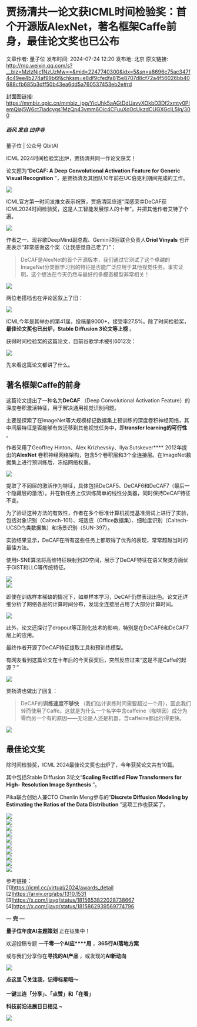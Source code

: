 # 贾扬清共一论文获ICML时间检验奖：首个开源版AlexNet，著名框架Caffe前身，最佳论文奖也已公布

文章作者: 量子位
发布时间: 2024-07-24 12:20
发布地: 北京
原文链接: http://mp.weixin.qq.com/s?__biz=MzIzNjc1NzUzMw==&mid=2247740300&idx=5&sn=a8696c75ac347f4c49ee4b274af99b6f&chksm=e8df9cfedfa815e8707d8cf72a4f56026bb40688cfb685b3dff50b43ea6dd5a760537453eb2e#rd

封面图链接: https://mmbiz.qpic.cn/mmbiz_jpg/YicUhk5aAGtDdUavvXOkbD3Df2xmty0PlemQiaj5W6ct7iadcygs1MzQp43vmm6Oic4CFuuXcOcUkzdCUGXGcIL5lg/300

##### 西风 发自 凹非寺  
量子位 | 公众号 QbitAI

ICML 2024时间检验奖出炉，贾扬清共同一作论文获奖！

论文题为“**DeCAF: A Deep Convolutional Activation Feature for Generic Visual
Recognition** ”，是贾扬清及其团队10年前在UC伯克利期间完成的工作。

![](https://mmbiz.qpic.cn/mmbiz_png/YicUhk5aAGtDdUavvXOkbD3Df2xmty0Plq0CFKnrPZbPLluiaQGTGSibJUk9eoopx119YTDbS5Pd6mPN0Vf9npGog/640?wx_fmt=png&from=appmsg)

ICML官方第一时间发推文表示祝贺，贾扬清回应道“深感荣幸DeCAF获ICML2024时间检验奖，这是人工智能发展惊人的十年”，并把其他作者艾特了个遍。

![](https://mmbiz.qpic.cn/mmbiz_png/YicUhk5aAGtDdUavvXOkbD3Df2xmty0Pl6yZzobYE9nZUsxF1yhBuNFXjH7XutgJaHuibM43jlrzVj92TXEE2NOQ/640?wx_fmt=png&from=appmsg)

作者之一、现谷歌DeepMind副总裁、Gemini项目联合负责人**Oriol Vinyals** 也开麦表示“非常感谢这个奖（让我感觉自己老了）”：

>
> DeCAF是AlexNet的首个开源版本，我们通过它测试了这个卓越的ImageNet分类器学习到的特征是否能广泛应用于其他视觉任务。事实证明，这个想法在今天仍然与最好的多模态模型非常相关！

![](https://mmbiz.qpic.cn/mmbiz_png/YicUhk5aAGtDdUavvXOkbD3Df2xmty0PlSThzdOApapWiaibPWqT2KmSgMRpJSP3YMMeZ1ezlfcWdygrdfLoH5xyA/640?wx_fmt=png&from=appmsg)

两位老搭档也在评论区叙上了旧：

![](https://mmbiz.qpic.cn/mmbiz_png/YicUhk5aAGtDdUavvXOkbD3Df2xmty0Plh2QbgYhAuWbibbjtzbxu0Mr6OicPHe1mlQbLq5hEArwY8OTkwJwm8JgQ/640?wx_fmt=png&from=appmsg)

ICML今年是其举办的第41届，投稿量9000+，接受率27.5%。除了时间检验奖，**最佳论文奖也已出炉，Stable Diffusion
3论文等上榜** 。

获得时间检验奖的这篇论文，目前谷歌学术被引6012次：

![](https://mmbiz.qpic.cn/mmbiz_png/YicUhk5aAGtDdUavvXOkbD3Df2xmty0PlibibLNSKVRxrnfrJE2xQt4jlLM9MjhyEw1Lcpy4SXvxCCU1FIXiaGeBKQ/640?wx_fmt=png&from=appmsg)

先来看这篇论文都讲了什么。

## 著名框架Caffe的前身

这篇论文提出了一种名为**DeCAF** （Deep Convolutional Activation
Feature）的深度卷积激活特征，用于解决通用视觉识别问题。

主要是探索了在ImageNet等大规模标记数据集上预训练的深度卷积神经网络，其中间层特征是否能够有效迁移到其他视觉任务中，即**transfer
learning的可行性** 。

作者采用了Geoffrey Hinton、Alex Krizhevsky、Ilya Sutskever**** 2012年提出的**AlexNet**
卷积神经网络架构，包含5个卷积层和3个全连接层。在ImageNet数据集上进行预训练后，冻结网络权重。

![](https://mmbiz.qpic.cn/mmbiz_png/YicUhk5aAGtDdUavvXOkbD3Df2xmty0PlRQadY3ZWCNxFdK47bUiaKkIIHEc3ia2YmRIAwsSu4DiaeCtQR0SIBaoFA/640?wx_fmt=png&from=appmsg)

提取了不同层的激活作为特征，具体包括DeCAF5、DeCAF6和DeCAF7（最后一个隐藏层的激活）。并在新任务上仅训练简单的线性分类器，同时保持DeCAF特征不变。

为了验证这种方法的有效性，作者在多个标准计算机视觉基准测试上进行了实验，包括对象识别（Caltech-101）、域适应（Office数据集）、细粒度识别（Caltech-
UCSD鸟类数据集）和场景识别（SUN-397）。

实验结果显示，DeCAF在所有这些任务上都取得了优秀的表现，常常超越当时的最佳方法。

使用t-SNE算法将高维特征映射到2D空间，展示了DeCAF特征在语义聚类方面优于GIST和LLC等传统特征。

![](https://mmbiz.qpic.cn/mmbiz_png/YicUhk5aAGtDdUavvXOkbD3Df2xmty0PlZ4S2pgyT4ChAbxuEkDM2CoeJPGXgV2rEbjibm5tKHpibeODu57smnQYg/640?wx_fmt=png&from=appmsg)  
![](https://mmbiz.qpic.cn/mmbiz_png/YicUhk5aAGtDdUavvXOkbD3Df2xmty0PluFqpOoSEzzBJMNZODqpsYjiaicPvib3n4e4IWMARU4TaqibuhR3vHEnupA/640?wx_fmt=png&from=appmsg)

即使在训练样本稀缺的情况下，如单样本学习，DeCAF仍然表现出色。论文还详细分析了网络各层的计算时间分布，发现全连接层占用了大部分计算时间。

![](https://mmbiz.qpic.cn/mmbiz_png/YicUhk5aAGtDdUavvXOkbD3Df2xmty0Pl8wqwUianI0ibq0nMVbeTMfNh0a7JZtl853wQGYxJVRgxGEklicmdnWTzw/640?wx_fmt=png&from=appmsg)

此外，论文还探讨了dropout等正则化技术的影响，特别是在DeCAF6和DeCAF7层上的应用。

最终作者开源了DeCAF特征提取工具和预训练模型。

有网友看到这篇论文在十年后的今天获奖后，突然反应过来“这是不是Caffe的起源？”

![](https://mmbiz.qpic.cn/mmbiz_png/YicUhk5aAGtDdUavvXOkbD3Df2xmty0PlkmXsHx9Ref8YvPbGhTpgVbwqkQbckqaIY2WWUCGaRfyIicX5QbPVXtQ/640?wx_fmt=png&from=appmsg)

贾扬清也做出了回复：

> DeCAF的**训练速度不够快**
> （我们估计训练时间需要超过一个月），因此我们转而使用了Caffe。这就是为什么一个名字中含caffeine（咖啡因）成分为零而另一个有的原因——无论是人还是机器，含caffeine都运行得更快。

![](https://mmbiz.qpic.cn/mmbiz_png/YicUhk5aAGtDdUavvXOkbD3Df2xmty0PlmMB5dcicqFdYicbIEuaTxHCBKXIUO1yxEJAWqN4MZvY0LbdZMOZZMStQ/640?wx_fmt=png&from=appmsg)

## 最佳论文奖

除时间检验奖，ICML 2024最佳论文奖也出炉了，今年获奖论文共有10篇。

其中包括Stable Diffusion 3论文“**Scaling Rectified Flow Transformers for High-
Resolution Image Synthesis** ”。

Pika联合创始人兼CTO Chenlin Meng参与的“**Discrete Diffusion Modeling by Estimating the
Ratios of the Data Distribution** ”这项工作也获奖了。

![](https://mmbiz.qpic.cn/mmbiz_png/YicUhk5aAGtDdUavvXOkbD3Df2xmty0PlReEBAt6ibBgNcAMSgVCAzNxCrd5feRIEzTO8qJ35Lj9ibdyNGzHIm27w/640?wx_fmt=png&from=appmsg)  
![](https://mmbiz.qpic.cn/mmbiz_png/YicUhk5aAGtDdUavvXOkbD3Df2xmty0PlwPGnuGZNyP0PpDK2XgwykofX0QxXiaoLWZqh3Gz0PJaZ09eibCZIJ6iaA/640?wx_fmt=png&from=appmsg)  
![](https://mmbiz.qpic.cn/mmbiz_png/YicUhk5aAGtDdUavvXOkbD3Df2xmty0PltPGxgcv16oD5DJleFpP8pdhImmsAEsTgqRLFs8rsgaFYYMr2YdDgwA/640?wx_fmt=png&from=appmsg)  
![](https://mmbiz.qpic.cn/mmbiz_png/YicUhk5aAGtDdUavvXOkbD3Df2xmty0PlicHYOiaxEfEATKLuqfJd5a2Io66sj42GkNXWGjPJbU2K4VBACrI2vgMg/640?wx_fmt=png&from=appmsg)  
![](https://mmbiz.qpic.cn/mmbiz_png/YicUhk5aAGtDdUavvXOkbD3Df2xmty0PlicFRmoRCtZNibIS6kR28BZdiaX7zicvYvpyLw9JX8MGX0ibykvb5KEIRHGg/640?wx_fmt=png&from=appmsg)  
![](https://mmbiz.qpic.cn/mmbiz_png/YicUhk5aAGtDdUavvXOkbD3Df2xmty0PlqkiakjrlNX0ZEIo2ZsE0TzfOH86V8wA4JsRcqzic1xplIB54KW3MZS0A/640?wx_fmt=png&from=appmsg)  
![](https://mmbiz.qpic.cn/mmbiz_png/YicUhk5aAGtDdUavvXOkbD3Df2xmty0Pl7R6PCibDibwzBTZOAOL2FIaPuhLiaqRcsFZ9RUEZS00780sQlvicM9kicSg/640?wx_fmt=png&from=appmsg)  
![](https://mmbiz.qpic.cn/mmbiz_png/YicUhk5aAGtDdUavvXOkbD3Df2xmty0Plicjib5XmwxeNRE6ibflHWp8Hplmf4cLuvicVU8JiazPqviclqu1UB3nibbvdw/640?wx_fmt=png&from=appmsg)  
![](https://mmbiz.qpic.cn/mmbiz_png/YicUhk5aAGtDdUavvXOkbD3Df2xmty0PlD1xePKuHeHAusG0AMMVA0vxeNGjNfv4NGkuaLO8YNSJeQu9Ldw32FQ/640?wx_fmt=png&from=appmsg)  
![](https://mmbiz.qpic.cn/mmbiz_png/YicUhk5aAGtDdUavvXOkbD3Df2xmty0PllkKMumxTbibOEiboia1BkMk4rbdSckVfan553ic1Zb1sbdLo6M1hKbkalw/640?wx_fmt=png&from=appmsg)

参考链接：  
[1]https://icml.cc/virtual/2024/awards_detail  
[2]https://arxiv.org/abs/1310.1531  
[3]https://x.com/jiayq/status/1815653822028738667  
[4]https://x.com/jiayq/status/1815862939569774796

— **完** —

**量子位年度AI主题策划** 正在征集中！

欢迎投稿专题 **一千零一个AI应****用** ，**365行AI落地方案**

或与我们分享你在**寻找的AI产品** ，或发现的**AI新动向**

![](https://mmbiz.qpic.cn/mmbiz_png/YicUhk5aAGtDpTavEwUl8aOlFLGHaPnaKXJcMUeJtGXVLliac6P6XxYHIKhnz0NPUgVvlrXAvJC33ibh8aYDdyudA/640?wx_fmt=png&from=appmsg)

  

**点这里 👇关注我，记得标星哦～**

**一键三连「分享」、「点赞」和「在看」**

**科技前沿进展日日相见 ~**

![](https://mmbiz.qpic.cn/mmbiz_svg/g9RQicMD01M0tYoRQT2cMQRmPS5ZDyrrfzeksiay90KaDzlGBH61icqHxmgFKfvfXtVuwTHV740CDLAaXU1LIfZyoJEpYKcRIiaE/640?wx_fmt=svg)

